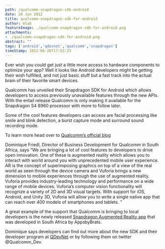 ```yaml
---
path: /qualcomm-snapdragon-sdk-android
date: 26 Jun 2012
title: qualcomm-snapdragon-sdk-for-android
author: mlab
featureImage: ./qualcomm-snapdragon-sdk-for-android.png
attachments: 
- ./qualcomm-snapdragon-sdk-for-android.png
abstract: ""
tags: ['android','qdevnet','qualcomm','snapdragon']
timeStamp: 2012-06-26T17:52:23
---
```


Ever wish you could get just a little more access to hardware components to optimize your app? Well it looks like Android developers might be getting their wish fulfilled, and not just basic stuff but a fast track into the actual brain of their favorite smart devices.

Qualcomm has unveiled their Snapdragon SDK for Android which allows developers to access previously unavailable features through the new APIs. With the entail release Qualcomm is only making it available for the Snapdragon S4 8960 processor with more to follow later.

Some of the cool features developers can access are facial processing like smile and blink detection, a burst capture mode and surround sound recording mode.

To learn more head over to [Qualcomm’s official blog](https:&#x2F;&#x2F;developer.qualcomm.com&#x2F;blog&#x2F;snapdragon-sdk-android-public-preview)

Dominique Friedl, Director of Business Development for Qualcomm in South Africa, says “We are bringing a lot of cool features to developers to drive open innovation. One of these is augmented reality which allows you to interact with world around you with unprecedented mobile user experience. AR is the concept of superimposing graphics on top of a view of the real world as seen through the device camera and Vuforia brings a new dimension to mobile experiences through the use of augmented reality. Vuforia provides industry-leading technology and performance on a wide range of mobile devices. Vuforia’s computer vision functionality will recognize a variety of 2D and 3D visual targets. With support for iOS, Android, and Unity 3D, Vuforia will allow you to write a single native app that can reach over 400 models of smartphones and tablets. ”

A great example of the support that Qualcomm is bringing to local developers is the newly released [Snapdragon Augmented Reality app](https:&#x2F;&#x2F;play.google.com&#x2F;store&#x2F;apps&#x2F;details?id&#x3D;com.brentrobinson.snapdragonar&amp;feature&#x3D;search_result#?t&#x3D;W251bGwsMSwxLDEsImNvbS5icmVudHJvYmluc29uLnNuYXBkcmFnb25hciJd) that was developed in South Africa by AppsbyBrats.

Dominique says developers can find out more about the new SDK and their developer program at [QDevNet](https:&#x2F;&#x2F;developer.qualcomm.com&#x2F;) or by following them on twitter @Qualcomm\_Dev.


